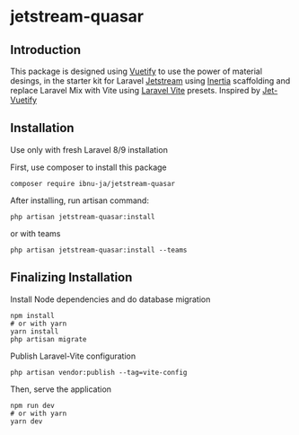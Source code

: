 # jetstream-quasar

## Introduction

This package is designed using [Vuetify](https://vuetifyjs.com) to use the power of material desings, in the starter kit for Laravel [Jetstream](https://jetstream.laravel.com) using [Inertia](https://jetstream.laravel.com/2.x/stacks/inertia.html) scaffolding and replace Laravel Mix with Vite using [Laravel Vite](https://github.com/innocenzi/laravel-vite) presets. Inspired by [Jet-Vuetify](https://github.com/AreWebs/Jet-Vuetify)

## Installation 

Use only with fresh Laravel 8/9 installation

First, use composer to install this package

```
composer require ibnu-ja/jetstream-quasar
```

After installing, run artisan command:

```
php artisan jetstream-quasar:install
```

or with teams
```
php artisan jetstream-quasar:install --teams
```

## Finalizing Installation

Install Node dependencies and do database migration

```
npm install
# or with yarn
yarn install
php artisan migrate
```
Publish Laravel-Vite configuration
```
php artisan vendor:publish --tag=vite-config
```
Then, serve the application

```
npm run dev
# or with yarn
yarn dev
```
